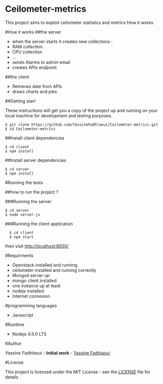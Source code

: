 # Ceilometer-metrics
This project aims to exploit ceilometer statistics and metrics 
How it works

#How it works
##the server
* when the server starts it creates new collections :
* RAM collection
* CPU collection
* ...
* sends Alarms to admin email
* creates APIs endpoint

##the client 

* Retrieves date from APIs
* draws charts and pies

##Getting start

These instructions will get you a copy of the project up and running on your local machine for development and testing purposes.

```
$ git clone https://github.com/YassineFadhlaoui/Ceilometer-metrics.git
$ cd Ceilometer-metrics
```
##Install client dependencies

```
$ cd client
$ npm install
```

##Install server dependencies

```
$ cd server
$ npm install
```
#Running the tests

##how to run the project ?

###Running the server

```
$ cd server
$ node server.js
```

###Running the client application

```
  $ cd client
  $ npm start 
```

then visit [http://localhost:8000/](http://localhost:8000/)

#Requirments

* Openstack installed and running
* ceilometer installed and running correctly
* Mongod server up
* mongo client installed
* one instance up at least
* nodejs installed
* Internet connexion

#programming languages

* Javascript

#Runtime

* Nodejs 4.5.0 LTS 

#Author

*Yassine Fadhlaoui* - **Initial work** - [Yassine Fadhlaoui](https://github.com/YassineFadhlaoui)

#License

This project is licensed under the MIT License - see the [LICENSE](https://github.com/YassineFadhlaoui/Ceilometer-metrics/blob/master/LICENSE) file for details
